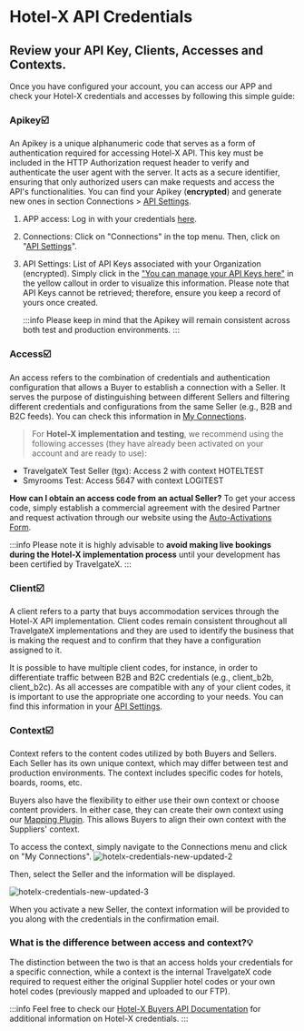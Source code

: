 ﻿---
sidebar_position: 8
---

# Hotel-X API Credentials

## Review your API Key, Clients, Accesses and Contexts.

Once you have configured your account, you can access our APP and check your Hotel-X credentials and accesses by following this simple guide:

### Apikey☑️
An Apikey is a unique alphanumeric code that serves as a form of authentication required for accessing Hotel-X API. This key must be included in the HTTP Authorization request header to verify and authenticate the user agent with the server. It acts as a secure identifier, ensuring that only authorized users can make requests and access the API's functionalities. You can find your Apikey (**encrypted**) and generate new ones in section Connections > [API Settings](https://app.travelgatex.com/connections/settings).

1. APP access: Log in with your credentials [here](https://www.travelgatex.com/).
1. Connections: Click on "Connections" in the top menu. Then, click on "[API Settings](https://app.travelgatex.com/connections/settings)".
1. API Settings: List of API Keys associated with your Organization (encrypted). Simply click in the ["You can manage your API Keys here"](/kb/connections/connections-settings) in the yellow callout in order to visualize this information. Please note that API Keys cannot be retrieved; therefore, ensure you keep a record of yours once created.

	:::info
	Please keep in mind that the Apikey will remain consistent across both test and production environments.
	:::

### Access☑️
An access refers to the combination of credentials and authentication configuration that allows a Buyer to establish a connection with a Seller. It serves the purpose of distinguishing between different Sellers and filtering different credentials and configurations from the same Seller (e.g., B2B and B2C feeds). You can check this information in [My Connections](https://app.travelgatex.com/connections/myconnections).

>For **Hotel-X implementation and testing**, we recommend using the following accesses (they have already been activated on your account and are ready to use):
* TravelgateX Test Seller (tgx): Access 2 with context HOTELTEST
* Smyrooms Test: Access 5647 with context LOGITEST

**How can I obtain an access code from an actual Seller?**
To get your access code, simply establish a commercial agreement with the desired Partner and request activation through our website using the [Auto-Activations Form](/kb/connections/my-connections/guick-guide-to-auto-activations).

:::info
Please note it is highly advisable to **avoid making live bookings during the Hotel-X implementation process** until your development has been certified by TravelgateX.
:::

### Client☑️

A client refers to a party that buys accommodation services through the Hotel-X API implementation. Client codes remain consistent throughout all TravelgateX implementations and they are used to identify the business that is making the request and to confirm that they have a configuration assigned to it.

It is possible to have multiple client codes, for instance, in order to differentiate traffic between B2B and B2C credentials (e.g., client_b2b, client_b2c). As all accesses are compatible with any of your client codes, it is important to use the appropriate one according to your needs. You can find this information in your [API Settings](/kb/connections/connections-settings).

### Context☑️

Context refers to the content codes utilized by both Buyers and Sellers. Each Seller has its own unique context, which may differ between test and production environments. The context includes specific codes for hotels, boards, rooms, etc.

Buyers also have the flexibility to either use their own context or choose content providers. In either case, they can create their own context using our [Mapping Plugin](/docs/apis/for-buyers/hotel-x-pull-buyers-api/plugins/mapping). This allows Buyers to align their own context with the Suppliers' context. 

To access the context, simply navigate to the Connections menu and click on "My Connections".
![hotelx-credentials-new-updated-2](https://storage.travelgate.com/kbase/hotelx-credentials-new-updated-2.jpg)

Then, select the Seller and the information will be displayed.

![hotelx-credentials-new-updated-3](https://storage.travelgate.com/kbase/hotelx-credentials-new-updated-3.jpg)

When you activate a new Seller, the context information will be provided to you along with the credentials in the confirmation email.

### What is the difference between access and context?💡
The distinction between the two is that an access holds your credentials for a specific connection, while a context is the internal TravelgateX code required to request either the original Supplier hotel codes or your own hotel codes (previously mapped and uploaded to our FTP).

:::info 
Feel free to check our [Hotel-X Buyers API Documentation](/docs/get-started/key-concepts) for additional information on Hotel-X credentials.
:::